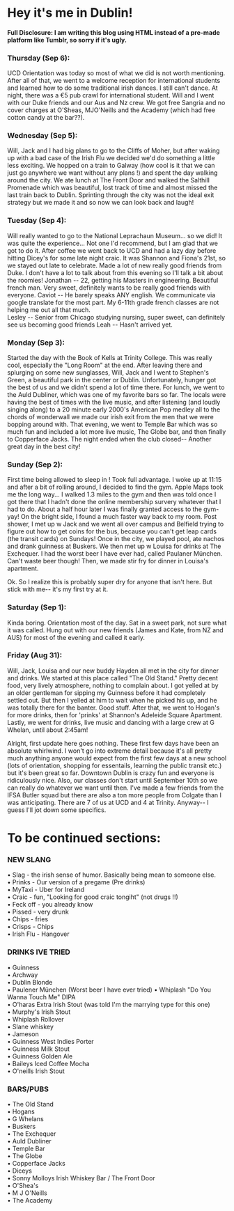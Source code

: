 # Hey it's me in Dublin!
#### Full Disclosure: I am writing this blog using HTML instead of a pre-made platform like Tumblr, so sorry if it's ugly. 

### Thursday (Sep 6): 
UCD Orientation was today so most of what we did is not worth mentioning. After all of that, we went to a welcome reception for international students and learned how to do some traditional irish dances. I still can't dance. At night, there was a €5 pub crawl for international student. Will and I went with our Duke friends and our Aus and Nz crew. We got free Sangria and no cover charges at O'Sheas, MJO'Neills and the Academy (which had free cotton candy at the bar??).

### Wednesday (Sep 5):
Will, Jack and I had big plans to go to the Cliffs of Moher, but after waking up with a bad case of the Irish Flu we decided we'd do something a little less exciting. We hopped on a train to Galway (how cool is it that we can just go anywhere we want without any plans !) and spent the day walking around the city. We ate lunch at The Front Door and walked the Salthill Promenade which was beautiful, lost track of time and almost missed the last train back to Dublin. Sprinting through the city was not the ideal exit strategy but we made it and so now we can look back and laugh! 

### Tuesday (Sep 4):
Will really wanted to go to the National Leprachaun Museum... so we did! It was quite the experience... Not one I'd recommend, but I am glad that we got to do it. After coffee we went back to UCD and had a lazy day before hitting Dicey's for some late night craic. It was Shannon and Fiona's 21st, so we stayed out late to celebrate. Made a lot of new really good friends from Duke. I don't have a lot to talk about from this evening so I'll talk a bit about the roomies!
Jonathan -- 22, getting his Masters in engineering. Beautiful french man. Very sweet, definitely wants to be really good friends with everyone. Caviot -- He barely speaks ANY english. We communicate via google translate for the most part. My 6-11th grade french classes are not helping me out all that much.  
Lesley -- Senior from Chicago studying nursing, super sweet, can definitely see us becoming good friends
Leah -- Hasn't arrived yet. 

### Monday (Sep 3):
Started the day with the Book of Kells at Trinity College. This was really cool, especially the "Long Room" at the end. After leaving there and splurging on some new sunglasses, Will, Jack and I went to Stephen's Green, a beautiful park in the center or Dublin. Unfortunately, hunger got the best of us and we didn't spend a lot of time there. For lunch, we went to the Auld Dubliner, which was one of my favorite bars so far. The locals were having the best of times with the live music, and after listening (and loudly singing along) to a 20 minute early 2000's American Pop medley all to the chords of wonderwall we made our irish exit from the men that we were bopping around with. That evening, we went to Temple Bar which was so much fun and included a lot more live music, The Globe bar, and then finally to Copperface Jacks. The night ended when the club closed-- Another great day in the best city!

### Sunday (Sep 2):
First time being allowed to sleep in ! Took full advantage. I woke up at 11:15 and after a bit of rolling around, I decided to find the gym. Apple Maps took me the long way... I walked 1.3 miles to the gym and then was told once I got there that I hadn't done the online membership survery whatever that I had to do. About a half hour later I was finally granted access to the gym- yay! On the bright side, I found a much faster way back to my room. Post shower, I met up w Jack and we went all over campus and Belfield trying to figure out how to get coins for the bus, because you can't get leap cards (the transit cards) on Sundays! Once in the city, we played pool, ate nachos and drank guinness at Buskers. We then met up w Louisa for drinks at The Exchequer. I had the worst beer I have ever had, called Paulaner München. Can't waste beer though! Then, we made stir fry for dinner in Louisa's apartment. 

Ok. So I realize this is probably super dry for anyone that isn't here. But stick with me-- it's my first try at it. 

### Saturday (Sep 1):
Kinda boring. Orientation most of the day. Sat in a sweet park, not sure what it was called. Hung out with our new friends (James and Kate, from NZ and AUS) for most of the evening and called it early. 

### Friday (Aug 31):
Will, Jack, Louisa and our new buddy Hayden all met in the city for dinner and drinks. We started at this place called "The Old Stand." Pretty decent food, very lively atmosphere, nothing to complain about. I got yelled at by an older gentleman for sipping my Guinness before it had completely settled out. But then I yelled at him to wait when he picked his up, and he was totally there for the banter. Good stuff. After that, we went to Hogan's for more drinks, then for 'prinks' at Shannon's Adeleide Square Apartment. Lastly, we went for drinks, live music and dancing with a large crew at G Whelan, until about 2:45am!

Alright, first update here goes nothing. These first few days have been an absolute whirlwind. I won't go into extreme detail because it's all pretty much anything anyone would expect from the first few days at a new school (lots of orientation, shopping for essentails, learning the public transit etc.) but it's been great so far. Downtown Dublin is crazy fun and everyone is ridiculously nice. Also, our classes don't start until September 10th so we can really do whatever we want until then. I've made a few friends from the IFSA Butler squad but there are also a ton more people from Colgate than I was anticipating. There are 7 of us at UCD and 4 at Trinity. Anyway-- I guess I'll jot down some specifics.


# To be continued sections: 
### NEW SLANG ###
• Slag - the irish sense of humor. Basically being mean to someone else.   
• Prinks - Our version of a pregame (Pre drinks)  
• MyTaxi - Uber for Ireland   
• Craic - fun, "Looking for good craic tongiht" (not drugs !!)  
• Feck off - you already know  
• Pissed - very drunk    
• Chips - fries  
• Crisps - Chips  
• Irish Flu - Hangover   

### DRINKS IVE TRIED ###
• Guinness  
• Archway  
• Dublin Blonde   
• Paulener München (Worst beer I have ever tried)
• Whiplash "Do You Wanna Touch Me" DIPA  
• O'haras Extra Irish Stout (was told I'm the marrying type for this one)    
• Murphy's Irish Stout  
• Whiplash Rollover  
• Slane whiskey  
• Jameson   
• Guinness West Indies Porter  
• Guinness Milk Stout    
• Guinness Golden Ale  
• Baileys Iced Coffee Mocha  
• O'neills Irish Stout  

### BARS/PUBS ###
• The Old Stand  
• Hogans  
• G Whelans  
• Buskers  
• The Exchequer  
• Auld Dubliner  
• Temple Bar  
• The Globe  
• Copperface Jacks   
• Diceys   
• Sonny Molloys Irish Whiskey Bar / The Front Door  
• O'Shea's  
• M J O'Neills  
• The Academy   



